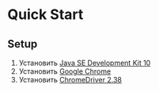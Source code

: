 # Quick Start

## Setup

1. Установить [Java SE Development Kit 10](http://www.oracle.com/technetwork/java/javase/downloads/jdk10-downloads-4416644.html)
2. Установить [Google Chrome](https://www.google.ru/chrome/index.html)
3. Установить [ChromeDriver 2.38](http://chromedriver.chromium.org/downloads)
